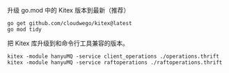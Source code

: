 升级 go.mod 中的 Kitex 版本到最新（推荐）
```shell
go get github.com/cloudwego/kitex@latest
go mod tidy
```
把 Kitex 库升级到和命令行工具兼容的版本。

```shell
kitex -module hanyuMQ -service client_operations ./operations.thrift
kitex -module hanyuMQ -service raftoperations ./raftoperations.thrift
```